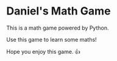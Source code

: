 # Daniel's Math Game

This is a math game powered by Python.

Use this game to learn some maths!

Hope you enjoy this game. 👍
